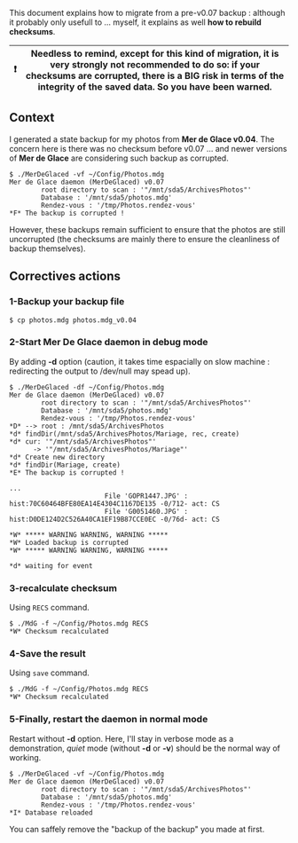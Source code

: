 This document explains how to migrate from a pre-v0.07 backup : 
although it probably only usefull to ... myself, it explains as well **how to rebuild checksums**.

| :exclamation: | Needless to remind, except for this kind of migration, it is very strongly not recommended to do so: if your checksums are corrupted, there is a BIG risk in terms of the integrity of the saved data. So you have been warned.  |
|-------------|----------------------------|

## Context

I generated a state backup for my photos from **Mer de Glace v0.04**. 
The concern here is there was no checksum before v0.07 ... and newer versions of **Mer de Glace** are considering such backup as corrupted.

```
$ ./MerDeGlaced -vf ~/Config/Photos.mdg
Mer de Glace daemon (MerDeGlaced) v0.07
        root directory to scan : '"/mnt/sda5/ArchivesPhotos"'
        Database : '/mnt/sda5/photos.mdg'
        Rendez-vous : '/tmp/Photos.rendez-vous'
*F* The backup is corrupted !
```
However, these backups remain sufficient to ensure that the photos are still uncorrupted 
(the checksums are mainly there to ensure the cleanliness of backup themselves).

## Correctives actions

### 1-Backup your backup file

```
$ cp photos.mdg photos.mdg_v0.04
```

### 2-Start Mer De Glace daemon in debug mode
By adding **-d** option (caution, it takes time espacially on slow machine : redirecting the output to /dev/null may spead up).

```
$ ./MerDeGlaced -df ~/Config/Photos.mdg
Mer de Glace daemon (MerDeGlaced) v0.07
        root directory to scan : '"/mnt/sda5/ArchivesPhotos"'
        Database : '/mnt/sda5/photos.mdg'
        Rendez-vous : '/tmp/Photos.rendez-vous'
*D* --> root : /mnt/sda5/ArchivesPhotos
*d* findDir(/mnt/sda5/ArchivesPhotos/Mariage, rec, create)
*d* cur: '"/mnt/sda5/ArchivesPhotos"'
      -> '"/mnt/sda5/ArchivesPhotos/Mariage"'
*d* Create new directory
*d* findDir(Mariage, create)
*E* The backup is corrupted !

...
                        File 'GOPR1447.JPG' : hist:70C60464BFE80EA14E4304C1167DE135 -0/712- act: CS
                        File 'G0051460.JPG' : hist:D0DE124D2C526A40CA1EF19B87CCE0EC -0/76d- act: CS

*W* ***** WARNING WARNING, WARNING *****
*W* Loaded backup is corrupted
*W* ***** WARNING WARNING, WARNING *****

*d* waiting for event
```
### 3-recalculate checksum
Using `RECS` command.

```
$ ./MdG -f ~/Config/Photos.mdg RECS
*W* Checksum recalculated
```

### 4-Save the result
Using `save` command.

```
$ ./MdG -f ~/Config/Photos.mdg RECS
*W* Checksum recalculated
```

### 5-Finally, restart the daemon in normal mode
Restart without **-d** option.
Here, I'll stay in verbose mode as a demonstration, *quiet* mode (without **-d** or **-v**) should be the normal way of working.

```
$ ./MerDeGlaced -vf ~/Config/Photos.mdg
Mer de Glace daemon (MerDeGlaced) v0.07
        root directory to scan : '"/mnt/sda5/ArchivesPhotos"'
        Database : '/mnt/sda5/photos.mdg'
        Rendez-vous : '/tmp/Photos.rendez-vous'
*I* Database reloaded
```
You can saffely remove the "backup of the backup" you made at first.
